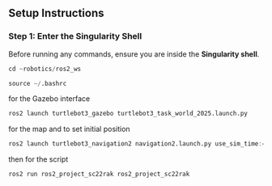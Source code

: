 
## **Setup Instructions**

### **Step 1: Enter the Singularity Shell**
Before running any commands, ensure you are inside the **Singularity shell**.

```python
cd ~robotics/ros2_ws

```
```python
source ~/.bashrc

```
for the Gazebo interface 
```python
ros2 launch turtlebot3_gazebo turtlebot3_task_world_2025.launch.py

```

for the map and to set initial position 

```python
ros2 launch turtlebot3_navigation2 navigation2.launch.py use_sim_time:=True map:=$HOME/3edyear/robotics/ros2_ws/src/ros2_project_sc22rak/map/map.yaml

```

then for the script 
```python
ros2 run ros2_project_sc22rak ros2_project_sc22rak

```
